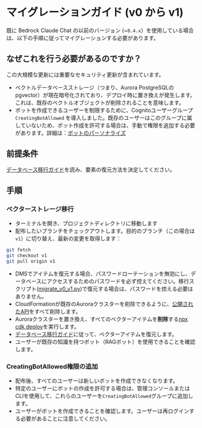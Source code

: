 # マイグレーションガイド (v0 から v1)

既に Bedrock Claude Chat の以前のバージョン (~`0.4.x`）を使用している場合は、以下の手順に従ってマイグレーションする必要があります。

## なぜこれを行う必要があるのですか？

この大規模な更新には重要なセキュリティ更新が含まれています。

- ベクトルデータベースストレージ（つまり、Aurora PostgreSQLの pgvector）が現在暗号化されており、デプロイ時に置き換えが発生します。これは、既存のベクトルオブジェクトが削除されることを意味します。
- ボットを作成できるユーザーを制限するために、Cognitoユーザーグループ `CreatingBotAllowed` を導入しました。既存のユーザーはこのグループに属していないため、ボット作成を許可する場合は、手動で権限を追加する必要があります。詳細は：[ボットのパーソナライズ](../../README.md#bot-personalization)

## 前提条件

[データベース移行ガイド](./DATABASE_MIGRATION_nb-NO_ja-JP.md)を読み、要素の復元方法を決定してください。

## 手順

### ベクターストレージ移行

- ターミナルを開き、プロジェクトディレクトリに移動します
- 配布したいブランチをチェックアウトします。目的のブランチ（この場合は `v1`）に切り替え、最新の変更を取得します：

```sh
git fetch
git checkout v1
git pull origin v1
```

- DMSでアイテムを復元する場合、パスワードローテーションを無効にし、データベースにアクセスするためのパスワードを必ず控えてください。移行スクリプト([migrate_v0_v1.py](./migrate_v0_v1.py))で復元する場合は、パスワードを控える必要はありません。
- CloudFormationが既存のAuroraクラスターを削除できるように、[公開されたAPI](../PUBLISH_API_nb-NO_ja-JP.md)をすべて削除します。
- Auroraクラスターを置き換え、すべてのベクターアイテムを**削除**する[npx cdk deploy](../README.md#deploy-using-cdk)を実行します。
- [データベース移行ガイド](./DATABASE_MIGRATION_nb-NO_ja-JP.md)に従って、ベクターアイテムを復元します。
- ユーザーが既存の知識を持つボット（RAGボット）を使用できることを確認します。

### CreatingBotAllowed権限の追加

- 配布後、すべてのユーザーは新しいボットを作成できなくなります。
- 特定のユーザーにボットの作成を許可する場合は、管理コンソールまたはCLIを使用して、これらのユーザーを`CreatingBotAllowed`グループに追加します。
- ユーザーがボットを作成できることを確認します。ユーザーは再ログインする必要があることに注意してください。